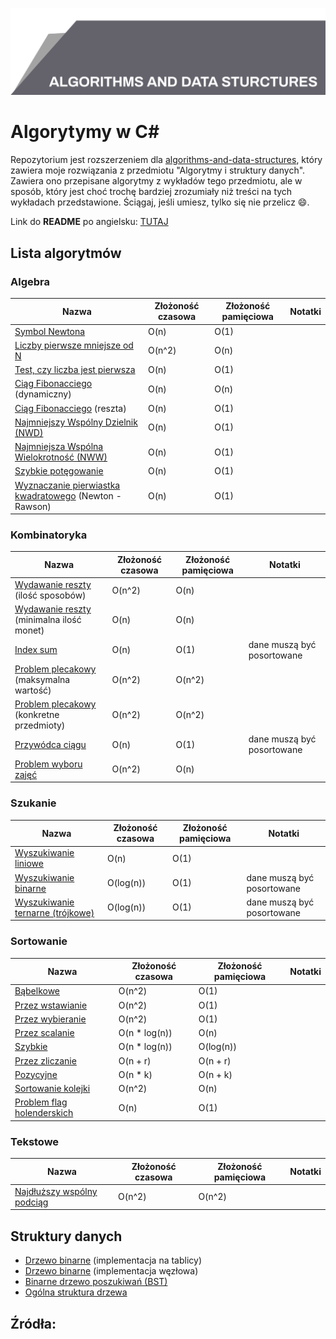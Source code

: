 ![Algorytmy i struktury danych](top_banner.png)

# Algorytymy w C#

Repozytorium jest rozszerzeniem dla [algorithms-and-data-structures](https://github.com/BordowyRydwan/algorithms-and-data-structures), który zawiera moje rozwiązania z przedmiotu "Algorytmy i struktury danych". Zawiera ono przepisane algorytmy z wykładów tego przedmiotu, ale w sposób, który jest choć trochę bardziej zrozumiały niż treści na tych wykładach przedstawione. Ściągaj, jeśli umiesz, tylko się nie przelicz :smile:.

Link do **README** po angielsku: [TUTAJ](README.md)

##  Lista algorytmów

### Algebra

Nazwa | Złożoność czasowa | Złożoność pamięciowa  | Notatki
-----| ----------------| -----------------  | -----
[Symbol Newtona](/algorithms/algebra/binomial_coefficient) | O(n) | O(1)  |
[Liczby pierwsze mniejsze od N](algorithms/algebra/erathostenes_sieve) | O(n^2) | O(n)  |
[Test, czy liczba jest pierwsza](/algorithms/algebra/erathostenes_sieve) | O(n) | O(1)  |
[Ciąg Fibonacciego](/algorithms/algebra/fibonacci_seq) (dynamiczny) | O(n) | O(n)  |
[Ciąg Fibonacciego](/algorithms/algebra/fibonacci_seq) (reszta) | O(n) | O(1)  |
[Najmniejszy Wspólny Dzielnik (NWD)](/algorithms/algebra/gcd_lcm) | O(n) | O(1)  |
[Najmniejsza Wspólna Wielokrotność (NWW)](/algorithms/algebra/gcd_lcm) | O(n) | O(1)  |
[Szybkie potęgowanie](/algorithms/algebra/quick_power) | O(n) | O(1)  |
[Wyznaczanie pierwiastka kwadratowego](algorithms/algebra/square_root) (Newton - Rawson) | O(n) | O(1)  |

### Kombinatoryka

Nazwa | Złożoność czasowa | Złożoność pamięciowa  | Notatki
-----| ----------------| -----------------  | -----
[Wydawanie reszty](/algorithms/combinatorics/giving_change) (ilość sposobów) | O(n^2) | O(n)  |
[Wydawanie reszty](/algorithms/combinatorics/giving_change) (minimalna ilość monet) | O(n) | O(n)  |
[Index sum](/algorithms/combinatorics/index_sum) | O(n) | O(1)  | dane muszą być posortowane
[Problem plecakowy](/algorithms/combinatorics/knapsack_problem) (maksymalna wartość) | O(n^2) | O(n^2)  |
[Problem plecakowy](/algorithms/combinatorics/knapsack_problem) (konkretne przedmioty) | O(n^2) | O(n^2)  |
[Przywódca ciągu](/algorithms/combinatorics/master_element) | O(n) | O(1)  | dane muszą być posortowane
[Problem wyboru zajęć](/algorithms/combinatorics/separated_tasks_problem) | O(n^2) | O(n)  | 

### Szukanie

Nazwa | Złożoność czasowa | Złożoność pamięciowa  | Notatki
-----| ----------------| -----------------  | -----
[Wyszukiwanie liniowe](/algorithms/searching/linear_search) | O(n) | O(1)  |
[Wyszukiwanie binarne](/algorithms/searching/binary_search) | O(log(n)) | O(1)  | dane muszą być posortowane
[Wyszukiwanie ternarne (trójkowe)](/algorithms/searching/ternary_search) | O(log(n)) | O(1)  | dane muszą być posortowane

### Sortowanie

Nazwa | Złożoność czasowa | Złożoność pamięciowa  | Notatki
-----| ----------------| -----------------  | -----
[Bąbelkowe](/algorithms/sorting/bubble_sort) | O(n^2) | O(1)  |
[Przez wstawianie](/algorithms/sorting/insertion_sort) | O(n^2) | O(1)  |
[Przez wybieranie](/algorithms/sorting/seleciton_sort) | O(n^2) | O(1)  |
[Przez scalanie](/algorithms/sorting/merge_sort) | O(n * log(n)) | O(n)  |
[Szybkie](/algorithms/sorting/quick_sort) | O(n * log(n)) | O(log(n))  |
[Przez zliczanie](/algorithms/sorting/count_sort) | O(n + r) | O(n + r)  |
[Pozycyjne](/algorithms/sorting/radix_sort) | O(n * k) | O(n + k)  |
[Sortowanie kolejki](/algorithms/sorting/queue_sort) | O(n^2) | O(n)  |
[Problem flag holenderskich](/algorithms/sorting/flag_problem) | O(n) | O(1)  |

### Tekstowe

Nazwa | Złożoność czasowa | Złożoność pamięciowa  | Notatki
-----| ----------------| -----------------  | -----
[Najdłuższy wspólny podciąg](/algorithms/text/lcs) | O(n^2) | O(n^2) | 
## Struktury danych

- [Drzewo binarne](/data_structures/array_binary_tree) (implementacja na tablicy)
- [Drzewo binarne](/data_structures/binary_tree) (implementacja węzłowa)
- [Binarne drzewo poszukiwań (BST)](/data_structures/bst)
- [Ogólna struktura drzewa](/data_structures/tree) 

## Źródła:
